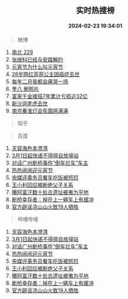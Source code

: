 <div align="center"><h2>实时热搜榜</h2><h4>2024-02-23 19:34:01</h4></div>

> 微博  

1. [南北 229](https://s.weibo.com/weibo?q=%E5%8D%97%E5%8C%97%20229&t=31&band_rank=1&Refer=top)<br />
2. [张继科已经与安踏解约](https://s.weibo.com/weibo?q=%23%E5%BC%A0%E7%BB%A7%E7%A7%91%E5%B7%B2%E7%BB%8F%E4%B8%8E%E5%AE%89%E8%B8%8F%E8%A7%A3%E7%BA%A6%23&t=31&band_rank=2&Refer=top)<br />
3. [元宵节为什么叫元宵节](https://s.weibo.com/weibo?q=%23%E5%85%83%E5%AE%B5%E8%8A%82%E4%B8%BA%E4%BB%80%E4%B9%88%E5%8F%AB%E5%85%83%E5%AE%B5%E8%8A%82%23&t=31&band_rank=3&Refer=top)<br />
4. [28岁网红菲菲公主因癌症去世](https://s.weibo.com/weibo?q=%2328%E5%B2%81%E7%BD%91%E7%BA%A2%E8%8F%B2%E8%8F%B2%E5%85%AC%E4%B8%BB%E5%9B%A0%E7%99%8C%E7%97%87%E5%8E%BB%E4%B8%96%23&t=31&band_rank=4&Refer=top)<br />
5. [每年二月我都会痛哭一场](https://s.weibo.com/weibo?q=%23%E6%AF%8F%E5%B9%B4%E4%BA%8C%E6%9C%88%E6%88%91%E9%83%BD%E4%BC%9A%E7%97%9B%E5%93%AD%E4%B8%80%E5%9C%BA%23&t=31&band_rank=5&Refer=top)<br />
6. [奎八 删照片](https://s.weibo.com/weibo?q=%E5%A5%8E%E5%85%AB%20%E5%88%A0%E7%85%A7%E7%89%87&t=31&band_rank=6&Refer=top)<br />
7. [富家千金接班7年累计亏损近32亿](https://s.weibo.com/weibo?q=%23%E5%AF%8C%E5%AE%B6%E5%8D%83%E9%87%91%E6%8E%A5%E7%8F%AD7%E5%B9%B4%E7%B4%AF%E8%AE%A1%E4%BA%8F%E6%8D%9F%E8%BF%9132%E4%BA%BF%23&t=31&band_rank=7&Refer=top)<br />
8. [新沙洞老虎去世](https://s.weibo.com/weibo?q=%23%E6%96%B0%E6%B2%99%E6%B4%9E%E8%80%81%E8%99%8E%E5%8E%BB%E4%B8%96%23&t=31&band_rank=8&Refer=top)<br />
9. [南京秦淮灯会氛围感满满](https://s.weibo.com/weibo?q=%23%E5%8D%97%E4%BA%AC%E7%A7%A6%E6%B7%AE%E7%81%AF%E4%BC%9A%E6%B0%9B%E5%9B%B4%E6%84%9F%E6%BB%A1%E6%BB%A1%23&t=31&band_rank=9&Refer=top)<br />

> 知乎  


> 百度  

1. [天容海色本澄清](https://www.baidu.com/s?wd=%E5%A4%A9%E5%AE%B9%E6%B5%B7%E8%89%B2%E6%9C%AC%E6%BE%84%E6%B8%85&sa=fyb_news&rsv_dl=fyb_news)<br />
2. [3月1日起快递不得擅自放驿站](https://www.baidu.com/s?wd=3%E6%9C%881%E6%97%A5%E8%B5%B7%E5%BF%AB%E9%80%92%E4%B8%8D%E5%BE%97%E6%93%85%E8%87%AA%E6%94%BE%E9%A9%BF%E7%AB%99&sa=fyb_news&rsv_dl=fyb_news)<br />
3. [对话广州断桥事件“倒车拦车”车主](https://www.baidu.com/s?wd=%E5%AF%B9%E8%AF%9D%E5%B9%BF%E5%B7%9E%E6%96%AD%E6%A1%A5%E4%BA%8B%E4%BB%B6%E2%80%9C%E5%80%92%E8%BD%A6%E6%8B%A6%E8%BD%A6%E2%80%9D%E8%BD%A6%E4%B8%BB&sa=fyb_news&rsv_dl=fyb_news)<br />
4. [热热闹闹迎元宵节](https://www.baidu.com/s?wd=%E7%83%AD%E7%83%AD%E9%97%B9%E9%97%B9%E8%BF%8E%E5%85%83%E5%AE%B5%E8%8A%82&sa=fyb_news&rsv_dl=fyb_news)<br />
5. [央媒评乘务员餐车吃饭被怒怼](https://www.baidu.com/s?wd=%E5%A4%AE%E5%AA%92%E8%AF%84%E4%B9%98%E5%8A%A1%E5%91%98%E9%A4%90%E8%BD%A6%E5%90%83%E9%A5%AD%E8%A2%AB%E6%80%92%E6%80%BC&sa=fyb_news&rsv_dl=fyb_news)<br />
6. [王小利回应被断绝父子关系](https://www.baidu.com/s?wd=%E7%8E%8B%E5%B0%8F%E5%88%A9%E5%9B%9E%E5%BA%94%E8%A2%AB%E6%96%AD%E7%BB%9D%E7%88%B6%E5%AD%90%E5%85%B3%E7%B3%BB&sa=fyb_news&rsv_dl=fyb_news)<br />
7. [曝阿富汗数十处古遗址被夷为平地](https://www.baidu.com/s?wd=%E6%9B%9D%E9%98%BF%E5%AF%8C%E6%B1%97%E6%95%B0%E5%8D%81%E5%A4%84%E5%8F%A4%E9%81%97%E5%9D%80%E8%A2%AB%E5%A4%B7%E4%B8%BA%E5%B9%B3%E5%9C%B0&sa=fyb_news&rsv_dl=fyb_news)<br />
8. [断桥幸存者：掉在上一辆车上有缓冲](https://www.baidu.com/s?wd=%E6%96%AD%E6%A1%A5%E5%B9%B8%E5%AD%98%E8%80%85%EF%BC%9A%E6%8E%89%E5%9C%A8%E4%B8%8A%E4%B8%80%E8%BE%86%E8%BD%A6%E4%B8%8A%E6%9C%89%E7%BC%93%E5%86%B2&sa=fyb_news&rsv_dl=fyb_news)<br />
9. [官方辟谣凉山山火致19人牺牲](https://www.baidu.com/s?wd=%E5%AE%98%E6%96%B9%E8%BE%9F%E8%B0%A3%E5%87%89%E5%B1%B1%E5%B1%B1%E7%81%AB%E8%87%B419%E4%BA%BA%E7%89%BA%E7%89%B2&sa=fyb_news&rsv_dl=fyb_news)<br />

> 哔哩哔哩  

1. [天容海色本澄清](https://www.baidu.com/s?wd=%E5%A4%A9%E5%AE%B9%E6%B5%B7%E8%89%B2%E6%9C%AC%E6%BE%84%E6%B8%85&sa=fyb_news&rsv_dl=fyb_news)<br />
2. [3月1日起快递不得擅自放驿站](https://www.baidu.com/s?wd=3%E6%9C%881%E6%97%A5%E8%B5%B7%E5%BF%AB%E9%80%92%E4%B8%8D%E5%BE%97%E6%93%85%E8%87%AA%E6%94%BE%E9%A9%BF%E7%AB%99&sa=fyb_news&rsv_dl=fyb_news)<br />
3. [对话广州断桥事件“倒车拦车”车主](https://www.baidu.com/s?wd=%E5%AF%B9%E8%AF%9D%E5%B9%BF%E5%B7%9E%E6%96%AD%E6%A1%A5%E4%BA%8B%E4%BB%B6%E2%80%9C%E5%80%92%E8%BD%A6%E6%8B%A6%E8%BD%A6%E2%80%9D%E8%BD%A6%E4%B8%BB&sa=fyb_news&rsv_dl=fyb_news)<br />
4. [热热闹闹迎元宵节](https://www.baidu.com/s?wd=%E7%83%AD%E7%83%AD%E9%97%B9%E9%97%B9%E8%BF%8E%E5%85%83%E5%AE%B5%E8%8A%82&sa=fyb_news&rsv_dl=fyb_news)<br />
5. [央媒评乘务员餐车吃饭被怒怼](https://www.baidu.com/s?wd=%E5%A4%AE%E5%AA%92%E8%AF%84%E4%B9%98%E5%8A%A1%E5%91%98%E9%A4%90%E8%BD%A6%E5%90%83%E9%A5%AD%E8%A2%AB%E6%80%92%E6%80%BC&sa=fyb_news&rsv_dl=fyb_news)<br />
6. [王小利回应被断绝父子关系](https://www.baidu.com/s?wd=%E7%8E%8B%E5%B0%8F%E5%88%A9%E5%9B%9E%E5%BA%94%E8%A2%AB%E6%96%AD%E7%BB%9D%E7%88%B6%E5%AD%90%E5%85%B3%E7%B3%BB&sa=fyb_news&rsv_dl=fyb_news)<br />
7. [曝阿富汗数十处古遗址被夷为平地](https://www.baidu.com/s?wd=%E6%9B%9D%E9%98%BF%E5%AF%8C%E6%B1%97%E6%95%B0%E5%8D%81%E5%A4%84%E5%8F%A4%E9%81%97%E5%9D%80%E8%A2%AB%E5%A4%B7%E4%B8%BA%E5%B9%B3%E5%9C%B0&sa=fyb_news&rsv_dl=fyb_news)<br />
8. [断桥幸存者：掉在上一辆车上有缓冲](https://www.baidu.com/s?wd=%E6%96%AD%E6%A1%A5%E5%B9%B8%E5%AD%98%E8%80%85%EF%BC%9A%E6%8E%89%E5%9C%A8%E4%B8%8A%E4%B8%80%E8%BE%86%E8%BD%A6%E4%B8%8A%E6%9C%89%E7%BC%93%E5%86%B2&sa=fyb_news&rsv_dl=fyb_news)<br />
9. [官方辟谣凉山山火致19人牺牲](https://www.baidu.com/s?wd=%E5%AE%98%E6%96%B9%E8%BE%9F%E8%B0%A3%E5%87%89%E5%B1%B1%E5%B1%B1%E7%81%AB%E8%87%B419%E4%BA%BA%E7%89%BA%E7%89%B2&sa=fyb_news&rsv_dl=fyb_news)<br />
